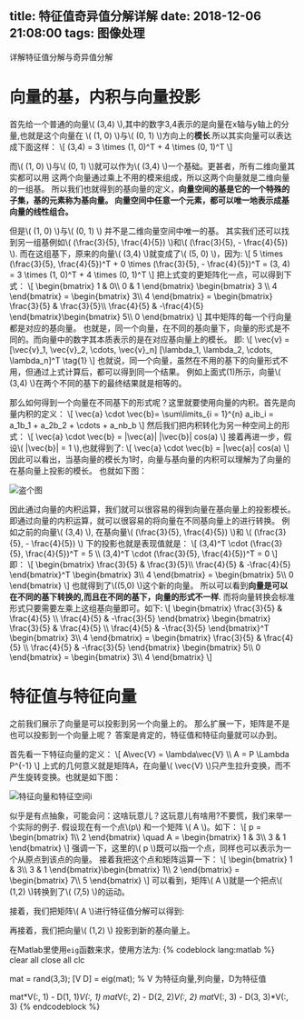title: 特征值奇异值分解详解
date: 2018-12-06 21:08:00
tags: 图像处理
---
详解特征值分解与奇异值分解
<!--more-->

<script type="text/javascript" src="http://cdn.mathjax.org/mathjax/latest/MathJax.js?config=TeX-AMS-MML_HTMLorMML"></script>

# 向量的基，内积与向量投影
首先给一个普通的向量\\( (3,4)  \\),其中的数字3,4表示的是向量在x轴与y轴上的分量,也就是这个向量在
\\( (1, 0) \\)与\\( (0, 1) \\)方向上的**模长**.所以其实向量可以表达成下面这样：
\\[
(3,4) = 3 \times (1, 0)^T + 4 \times (0, 1)^T
\\]

而\\( (1, 0) \\)与\\( (0, 1) \\)就可以作为\\( (3,4) \\)一个基础。更甚者，所有二维向量其实都可以用
这两个向量通过乘上不用的模来组成，所以这两个向量就是二维向量的一组基。
所以我们也就得到的基向量的定义，**向量空间的基是它的一个特殊的子集，基的元素称为基向量。
向量空间中任意一个元素，都可以唯一地表示成基向量的线性组合。**

但是\\( (1, 0) \\)与\\( (0, 1) \\) 并不是二维向量空间中唯一的基。
其实我们还可以找到另一组基例如\\( (\frac{3}{5}, \frac{4}{5})  \\)和\\( (\frac{3}{5}, - \frac{4}{5})  \\).
而在这组基下，原来的向量\\( (3,4) \\)就变成了\\( (5, 0) \\)，因为:
\\[
5 \times (\frac{3}{5}, \frac{4}{5})^T + 0 \times (\frac{3}{5}, - \frac{4}{5})^T = (3, 4) = 3 \times (1, 0)^T + 4 \times (0, 1)^T
\\]
把上式变的更矩阵化一点，可以得到下式：
\\[
\begin{bmatrix}
1 & 0\\\\
0 & 1
\end{bmatrix} \begin{bmatrix}
3 \\\\
4
\end{bmatrix} = \begin{bmatrix}
3\\\\
4
\end{bmatrix} = \begin{bmatrix}
\frac{3}{5} & \frac{3}{5}\\\\
\frac{4}{5} & -\frac{4}{5}
\end{bmatrix}\begin{bmatrix}
5\\\\
0
\end{bmatrix}
\\]
其中矩阵的每一个行向量都是对应的基向量。
也就是，同一个向量，在不同的基向量下，向量的形式是不同的。而向量中的数字其本质表示的是在对应基向量上的模长。
即:
\\[
\vec{v} = [\vec{v}_1, \vec{v}_2, \cdots, \vec{v}_n] [\lambda_1, \lambda_2, \cdots, \lambda_n]^T
\tag{1}
\\]
也就说，同一个向量，虽然在不用的基下的向量形式不用，但通过上式计算后，都可以得到同一个结果。
例如上面式(1)所示，向量\\( (3,4) \\)在两个不同的基下的最终结果就是相等的。

那么如何得到一个向量在不同基下的形式呢？这里就要使用向量的内积。首先是向量内积的定义：
\\[
\vec{a} \cdot \vec{b}= \sum\limits_{i = 1}^{n} a_ib_i = a_1b_1 + a_2b_2 + \cdots + a_nb_b
\\]
然后我们把内积转化为另一种空间上的形式：
\\[
\vec{a} \cdot \vec{b} = |\vec{a}| |\vec{b}| cos(a)
\\]
接着再进一步，假设\\( |\vec{b}| = 1 \\),也就得到了:
\\[
\vec{a} \cdot \vec{b} = |\vec{a}| cos(a)
\\]
因此可以看出，当基向量的模长为1时，向量与基向量的内积可以理解为了向量的在基向量上投影的模长。
也就如下图：

![盗个图](https://i.ibb.co/5LFKJTk/36936572-25.png)

因此通过向量的内积运算，我们就可以很容易的得到向量在基向量上的投影模长。
即通过向量的内积运算，就可以很容易的将向量在不同基向量上的进行转换。
例如之前的向量\\( (3,4) \\), 在基向量\\( (\frac{3}{5}, \frac{4}{5})  \\)和
\\( (\frac{3}{5}, - \frac{4}{5})  \\)
下的投影也就是表现值就是：
\\[
(3,4)^T \cdot (\frac{3}{5}, \frac{4}{5})^T = 5 \\\\
(3,4)^T \cdot (\frac{3}{5}, \frac{4}{5})^T = 0
\\]
即：
\\[
\begin{bmatrix}
\frac{3}{5} & \frac{3}{5}\\\\
\frac{4}{5} & -\frac{4}{5}
\end{bmatrix}^T \begin{bmatrix}
3\\\\ 
4
\end{bmatrix} = \begin{bmatrix}
5\\\\ 
0
\end{bmatrix}
\\]
也就得到了\\((5,0) \\)这个新的向量。
所以可以看到**向量是可以在不同的基下转换的,而且在不同的基下，向量的形式不一样**.
而将向量转换会标准形式只要需要左乘上这组基向量即可。如下:
\\[
\begin{bmatrix}
\frac{3}{5} & \frac{4}{5} \\\\
\frac{4}{5} & -\frac{3}{5}
\end{bmatrix} \begin{bmatrix}
\frac{3}{5} & \frac{4}{5} \\\\
\frac{4}{5} & -\frac{3}{5}
\end{bmatrix}^T \begin{bmatrix}
3\\\\
4
\end{bmatrix} = \begin{bmatrix}
\frac{3}{5} & \frac{4}{5} \\\\
\frac{4}{5} & -\frac{3}{5}
\end{bmatrix} \begin{bmatrix}
5\\\\
0
\end{bmatrix} = \begin{bmatrix}
3\\\\
4
\end{bmatrix}
\\]

# 特征值与特征向量
之前我们展示了向量是可以投影到另一个向量上的。
那么扩展一下，矩阵是不是也可以投影到一个向量上呢？
答案是肯定的，特征值和特征向量就可以办到。

首先看一下特征向量的定义：
\\[
A\vec{V} = \lambda\vec{V} \\\\
A = P \Lambda P^{-1} 
\\]
上式的几何意义就是矩阵A，在向量\\( \vec{V} \\)只产生拉升变换，而不产生旋转变换。也就是如下图：

![特征向量和特征空间](https://image.ibb.co/ki2JY8/exp3.png)i

似乎是有点抽象，可能会问：这啥玩意儿？这玩意儿有啥用?不要慌，我们来举一个实际的例子.
假设现在有一个点\\(p\\) 和一个矩阵 \\( A \\)。如下：
\\[
p = \begin{bmatrix}
1\\\\
2
\end{bmatrix} \quad A = \begin{bmatrix}
1 & 3\\\\
3 & 1
\end{bmatrix}
\\]
强调一下，这里的\\( p \\)既可以指一个点，同样也可以表示为一个从原点到该点的向量。
接着我把这个点和矩阵运算一下：
\\[
 \begin{bmatrix}
1 & 3\\\\
3 & 1
\end{bmatrix}\begin{bmatrix}
1\\\\
2
\end{bmatrix} = \begin{bmatrix}
7\\\\
5
\end{bmatrix}
\\]
可以看到，矩阵\\( A \\)就是一个把点\\( (1,2) \\)转换到了\\( (7,5)  \\)的运动。

接着，我们把矩阵\\( A \\)进行特征值分解可以得到:


再接着，我们把向量\\( (1,2) \\) 投影到新的基向量上。




在Matlab里使用`eig`函数来求，使用方法为:
{% codeblock lang:matlab %}
clear all
close all
clc

mat = rand(3,3);
[V D] = eig(mat); % V 为特征向量,列向量，D为特征值

mat*V(:, 1) - D(1, 1)*V(:, 1)
mat*V(:, 2) - D(2, 2)*V(:, 2)
mat*V(:, 3) - D(3, 3)*V(:, 3)
{% endcodeblock %}



